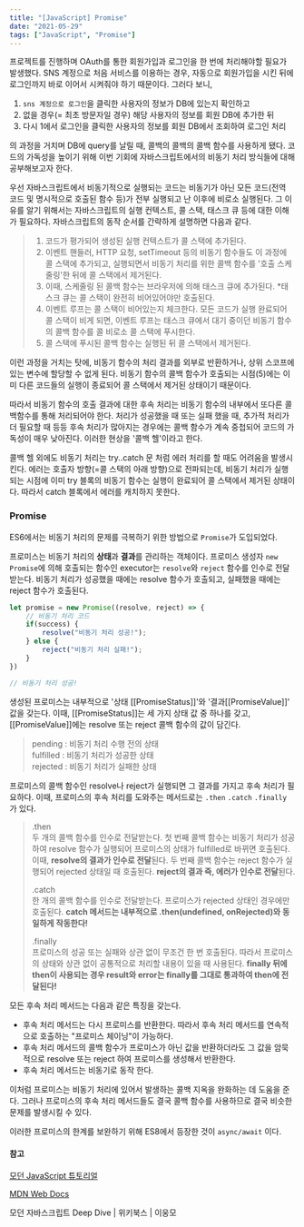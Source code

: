 ```yaml
---
title: "[JavaScript] Promise"
date: "2021-05-29"
tags: ["JavaScript", "Promise"]
---
```

프로젝트를 진행하며 OAuth를 통한 회원가입과 로그인을 한 번에 처리해야할 필요가 발생했다. SNS 계정으로 처음 서비스를 이용하는 경우, 자동으로 회원가입을 시킨 뒤에 로그인까지 바로 이어서 시켜줘야 하기 때문이다. 그러다 보니,

1.  ```sns 계정으로 로그인```을 클릭한 사용자의 정보가 DB에 있는지 확인하고
2. 없을 경우(= 최초 방문자일 경우) 해당 사용자의 정보를 회원 DB에 추가한 뒤
3. 다시 1에서 로그인을 클릭한 사용자의 정보를 회원 DB에서 조회하여 로그인 처리

의 과정을 거치며 DB에 query를 날릴 때, 콜백의 콜백의 콜백 함수를 사용하게 됐다. 코드의 가독성을 높이기 위해 이번 기회에 자바스크립트에서의 비동기 처리 방식들에 대해 공부해보고자 한다.



우선 자바스크립트에서 비동기적으로 실행되는 코드는 비동기가 아닌 모든 코드(전역 코드 및 명시적으로 호출된 함수 등)가 전부 실행되고 난 이후에 비로소 실행된다. 그 이유를 알기 위해서는 자바스크립트의 실행 컨텍스트, 콜 스택, 태스크 큐 등에 대한 이해가 필요하다. 자바스크립트의 동작 순서를 간략하게 설명하면 다음과 같다.

> 1. 코드가 평가되어 생성된 실행 컨텍스트가 콜 스택에 추가된다.
> 2. 이벤트 핸들러, HTTP 요청, setTimeout 등의 비동기 함수들도 이 과정에 콜 스택에 추가되고, 실행되면서 비동기 처리를 위한 콜백 함수를 '호출 스케줄링'한 뒤에 콜 스택에서 제거된다.
> 3. 이때, 스케줄링 된 콜백 함수는 브라우저에 의해 태스크 큐에 추가된다.
>    *태스크 큐는 콜 스택이 완전히 비어있어야만 호출된다.
> 4. 이벤트 루프는 콜 스택이 비어있는지 체크한다. 모든 코드가 실행 완료되어 콜 스택이 비게 되면, 이벤트 루프는 태스크 큐에서 대기 중이던 비동기 함수의 콜백 함수를 콜 비로소 콜 스택에 푸시한다.
> 5. 콜 스택에 푸시된 콜백 함수는 실행된 뒤 콜 스택에서 제거된다.

이런 과정을 거치는 탓에, 비동기 함수의 처리 결과를 외부로 반환하거나, 상위 스코프에 있는 변수에 할당할 수 없게 된다. 비동기 함수의 콜백 함수가 호출되는 시점(5)에는 이미 다른 코드들의 실행이 종료되어 콜 스택에서 제거된 상태이기 때문이다.

따라서 비동기 함수의 호출 결과에 대한 후속 처리는 비동기 함수의 내부에서 또다른 콜백함수를 통해 처리되어야 한다. 처리가 성공했을 때 또는 실패 했을 때, 추가적 처리가 더 필요할 때 등등 후속 처리가 많아지는 경우에는 콜백 함수가 계속 중첩되어 코드의 가독성이 매우 낮아진다. 이러한 현상을 '콜백 헬'이라고 한다.

콜백 헬 외에도 비동기 처리는 try..catch 문 처럼 에러 처리를 할 때도 어려움을 발생시킨다. 에러는 호출자 방향(=콜 스택의 아래 방향)으로 전파되는데, 비동기 처리가 실행되는 시점에 이미 try 블록의 비동기 함수는 실행이 완료되어 콜 스택에서 제거된 상태이다. 따라서  catch 블록에서 에러를 캐치하지 못한다.



### Promise

ES6에서는 비동기 처리의 문제를 극복하기 위한 방법으로 ```Promise```가 도입되었다.  

프로미스는 비동기 처리의 **상태**과 **결과**를 관리하는 객체이다. 프로미스 생성자 ```new Promise```에 의해 호출되는 함수인 executor는 ```resolve```와 ```reject``` 함수를 인수로 전달받는다. 비동기 처리가 성공했을 때에는 resolve 함수가 호출되고, 실패했을 때에는 reject 함수가 호출된다.

```javascript
let promise = new Promise((resolve, reject) => {
    // 비동기 처리 코드
    if(success) {
        resolve("비동기 처리 성공!");
    } else {
        reject("비동기 처리 실패!");
    }
})

// 비동기 처리 성공!
```

생성된 프로미스는 내부적으로 '상태 [[PromiseStatus]]'와 '결과[[PromiseValue]]' 값을 갖는다. 이때, [[PromiseStatus]]는 세 가지 상태 값 중 하나를 갖고, [[PromiseValue]]에는 resolve 또는 reject 콜백 함수의 값이 담긴다.

> pending : 비동기 처리 수행 전의 상태  
> fulfilled : 비동기 처리가 성공한 상태  
> rejected : 비동기 처리가 실패한 상태  




프로미스의 콜백 함수인 resolve나 reject가 실행되면 그 결과를 가지고 후속 처리가 필요하다. 이때, 프로미스의 후속 처리를 도와주는 메서드로는 ```.then``` ```.catch``` ```.finally``` 가 있다.

> .then  
>  두 개의 콜백 함수를 인수로 전달받는다. 
>  첫 번째 콜백 함수는 비동기 처리가 성공하여 resolve 함수가 실행되어 프로미스의 상태가 fulfilled로 바뀌면 호출된다. 이때, **resolve의 결과가 인수로 전달**된다.
>  두 번째 콜백 함수는 reject 함수가 실행되어 rejected 상태일 때 호출된다. **reject의 결과 즉, 에러가 인수로 전달**된다.
>
> .catch  
>  한 개의 콜백 함수를 인수로 전달받는다. 프로미스가 rejected 상태인 경우에만 호출된다.
>  **catch 메서드는 내부적으로 .then(undefined, onRejected)와 동일하게 작동한다!**
>
> .finally  
>  프로미스의 성공 또는 실패와 상관 없이 무조건 한 번 호출된다. 따라서 프로미스의 상태와 상관 없이 공통적으로 처리할 내용이 있을 때 사용된다.
>  **finally 뒤에 then이 사용되는 경우 result와 error는 finally를 그대로 통과하여 then에 전달된다!**



모든 후속 처리 메서드는 다음과 같은 특징을 갖는다.

+ 후속 처리 메서드는 다시 프로미스를 반환한다.
  따라서 후속 처리 메서드를 연속적으로 호출하는 "프로미스 체이닝"이 가능하다.
+ 후속 처리 메서드의 콜백 함수가 프로미스가 아닌 값을 반환하더라도 그 값을 암묵적으로 resolve 또는 reject 하여 프로미스를 생성해서 반환한다.
+ 후속 처리 메서드는 비동기로 동작 한다.



이처럼 프로미스는 비동기 처리에 있어서 발생하는 콜백 지옥을 완화하는 데 도움을 준다. 그러나 프로미스의 후속 처리 메서드들도 결국 콜백 함수를 사용하므로 결국 비슷한 문제를 발생시킬 수 있다.

이러한 프로미스의 한계를 보완하기 위해 ES8에서 등장한 것이 ```async/await``` 이다.



#### 참고

[모던 JavaScript 튜토리얼](https://ko.javascript.info/)

[MDN Web Docs](https://developer.mozilla.org/en-US/docs/Web/JavaScript/Reference/Global_Objects/Promise)

모던 자바스크립트 Deep Dive | 위키북스 | 이웅모